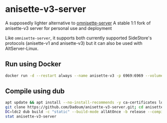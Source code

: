 # anisette-v3-server

A supposedly lighter alternative to [omnisette-server](https://github.com/SideStore/omnisette-server)
A stable 1:1 fork of anisette-v3 server for personal use and deployment

Like `omnisette-server`, it supports both currently supported SideStore's protocols (anisette-v1 and 
anisette-v3) but it can also be used with AltServer-Linux.

## Run using Docker

```bash
docker run -d --restart always --name anisette-v3 -p 6969:6969 --volume anisette-v3_data:/home/Alcoholic/.config/anisette-v3/lib/ dadoum/anisette-v3-server
```

## Compile using dub

```bash
apt update && apt install --no-install-recommends -y ca-certificates ldc git clang dub libz-dev libssl-dev
git clone https://github.com/Dadoum/anisette-v3-server.git; cd anisette-v3-server
DC=ldc2 dub build -c "static" --build-mode allAtOnce -b release --compiler=ldc2
stat anisette-v3-server
```


